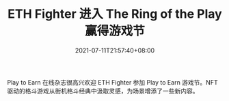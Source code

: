 ﻿---
title: "ETH Fighter 进入 The Ring of the Play 赢得游戏节"
date: 2021-07-11T21:57:40+08:00
lastmod: 2021-07-11T16:45:40+08:00
draft: false
authors: ["Kirstyn"]
description: "Play to Earn 在线杂志很高兴欢迎 ETH Fighter 参加 Play to Earn 游戏节。NFT 驱动的格斗游戏从街机格斗经典中汲取灵感，为场景增添了一些新内容。"
featuredImage: "eth-fighter-enters-the-ring-of-the-play-to-earn-game-festival.png"
tags: ["Virtual World","虚拟世界","Play to Earn"]
categories: ["news"]
news: ["虚拟世界"]
weight: 
lightgallery: true
pinned: false
recommend: false
recommend1: false
---

Play to Earn 在线杂志很高兴欢迎 ETH Fighter 参加 Play to Earn 游戏节。NFT 驱动的格斗游戏从街机格斗经典中汲取灵感，为场景增添了一些新内容。

<!--more-->

